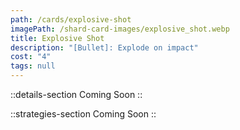 ```yaml
---
path: /cards/explosive-shot
imagePath: /shard-card-images/explosive_shot.webp
title: Explosive Shot
description: "[Bullet]: Explode on impact"
cost: "4"
tags: null
---
```


::details-section
Coming Soon
::

::strategies-section
Coming Soon
::
